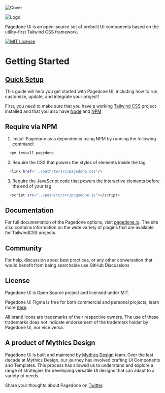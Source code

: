 
![Cover](https://pagedone.io/asset/uploads/1703572868.png)

![Logo](https://pagedone.io/asset/uploads/1703064571.png)

Pagedone UI is an open-source set of prebuilt UI components based on the utility-first Tailwind CSS framework.


[![MIT License](https://camo.githubusercontent.com/78f47a09877ba9d28da1887a93e5c3bc2efb309c1e910eb21135becd2998238a/68747470733a2f2f696d672e736869656c64732e696f2f62616467652f4c6963656e73652d4d49542d79656c6c6f772e737667)](https://opensource.org/licenses/MIT)

# Getting Started
## [Quick Setup](https://pagedone.io/docs/installation)
This guide will help you get started with Pagedone UI, including how to run, customize, update, and integrate your project!

First, you need to make sure that you have a working [Tailwind CSS](https://tailwindcss.com/) project installed and that you also have [Node](https://nodejs.org/en/) and [NPM](https://www.npmjs.com/)


## Require via NPM

1) Install Pagedone as a dependency using NPM by running the following command:


```bash
  npm install pagedone
```

2) Require the CSS that powers the styles of elements inside the <head> tag

```bash
  <link href="../path/to/src/pagedone.css"/>
```   

3) Require the JavaScript code that powers the interactive elements before the end of your <body> tag

```bash
  <script src="../path/to/src/pagedone.js"></script>
```  
    
## Documentation

For full documentation of the Pagedone options, visit [pagedone.io](https://pagedone.io/). The site also contains information on the wide variety of plugins that are available for TailwindCSS projects.


## Community

For help, discussion about best practices, or any other conversation that would benefit from being searchable use GitHub Discussions


## License

Pagedone UI is Open Source project and licensed under MIT.

Pagedone UI Figma is free for both commercial and personal projects, learn more [here](https://pagedone.io/license).

All brand icons are trademarks of their respective owners. The use of these trademarks does not indicate endorsement of the trademark holder by Pagedone UI, nor vice versa.

## A product of Mythics Design

Pagedone UI is built and maintend by [Mythics Design](https://mythicsdesign.com/) team. Over the last decade at Mythics Design, our journey has involved crafting UI Components and Templates. This process has allowed us to understand and explore a range of strategies for developing versatile UI designs that can adapt to a variety of needs.

Share your thoughts about Pagedone on [Twitter](https://twitter.com/pagedone).